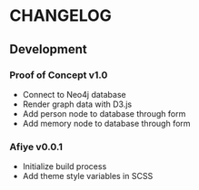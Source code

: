 # CHANGELOG

## Development

### Proof of Concept v1.0

- Connect to Neo4j database
- Render graph data with D3.js
- Add person node to database through form
- Add memory node to database through form

### Afiye v0.0.1

- Initialize build process
- Add theme style variables in SCSS
